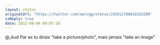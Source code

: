 ```yaml
---
layout: status
originalUrl: 'https://twitter.com/marcgg/status/242911706618163200'
isReply: true
date: 2012-09-04 09:07:18
---
```


@_kud Par ex tu dirais "take a picture/photo", mais jamais "take an image"
